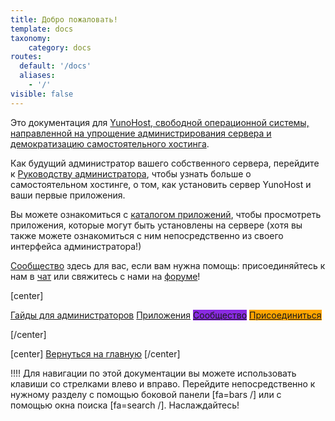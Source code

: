 ```yaml
---
title: Добро пожаловать!
template: docs
taxonomy:
    category: docs
routes:
  default: '/docs'
  aliases:
    - '/'
visible: false
---
```


Это документация для [YunoHost, свободной операционной системы, направленной на упрощение администрирования сервера и демократизацию самостоятельного хостинга](/whatsyunohost).

Как будущий администратор вашего собственного сервера, перейдите к [Руководству администратора](/admindoc), чтобы узнать больше о самостоятельном хостинге, о том, как установить сервер YunoHost и ваши первые приложения.

Вы можете ознакомиться с [каталогом приложений](/apps), чтобы просмотреть приложения, которые могут быть установлены на сервере (хотя вы также можете ознакомиться с ним непосредственно из своего интерфейса администратора!)

[Сообщество](/community) здесь для вас, если вам нужна помощь: присоединяйтесь к нам в [чат](/chat_rooms) или свяжитесь с нами на [форуме](/community/forum)!

[center]

<a href="/admindoc" class="btn btn-lg btn-primary inline"><i class="fa fa-cogs"></i> Гайды для администраторов</a>
<a href="/apps" class="btn btn-lg btn-success inline"><i class="fa fa-cubes"></i> Приложения</a>
<a href="/community" class="btn btn-lg btn-primary" style="background: blueviolet;border-color: blueviolet;"><i class="fa fa-users"></i> Сообщество</a>
<a href="/contribute" style="background: orange; border-color: orange;" class="btn btn-lg btn-error"><i class="fa fa-heart"></i> Присоединиться</a>

[/center]

[center]
<a href="/" class="btn btn-lg inline"><i class="fa fa-fw fa-arrow-left"></i> Вернуться на главную</a>
[/center]

!!!! Для навигации по этой документации вы можете использовать клавиши со стрелками влево и вправо. Перейдите непосредственно к нужному разделу с помощью боковой панели [fa=bars /] или с помощью окна поиска [fa=search /]. Наслаждайтесь!
